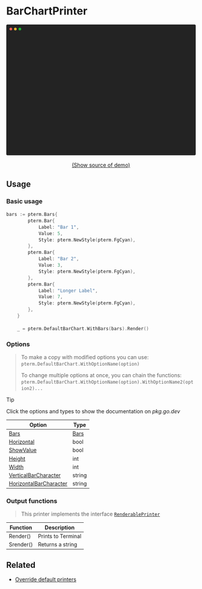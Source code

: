 # BarChartPrinter

<!-- 
Replace all of the following strings with the current printer.
     barchart BarChart BarChartPrinter DefaultBarChart
-->

![BarChartPrinter Example](https://raw.githubusercontent.com/pterm/pterm/master/_examples/barchart/animation.svg)

<p align="center"><a href="https://github.com/pterm/pterm/blob/master/_examples/barchart/main.go" target="_blank">(Show source of demo)</a></p>


## Usage

### Basic usage

```go
bars := pterm.Bars{
		pterm.Bar{
			Label: "Bar 1",
			Value: 5,
			Style: pterm.NewStyle(pterm.FgCyan),
		},
		pterm.Bar{
			Label: "Bar 2",
			Value: 3,
			Style: pterm.NewStyle(pterm.FgCyan),
		},
		pterm.Bar{
			Label: "Longer Label",
			Value: 7,
			Style: pterm.NewStyle(pterm.FgCyan),
		},
	}

	_ = pterm.DefaultBarChart.WithBars(bars).Render()
```

### Options

> To make a copy with modified options you can use:
> `pterm.DefaultBarChart.WithOptionName(option)`
>
> To change multiple options at once, you can chain the functions:
> `pterm.DefaultBarChart.WithOptionName(option).WithOptionName2(option2)...`

> [!TIP]
> Click the options and types to show the documentation on _pkg.go.dev_

|Option|Type|
|------|----|
|[Bars](https://pkg.go.dev/github.com/pterm/pterm#BarChartPrinter.Bars)|[Bars](https://pkg.go.dev/github.com/pterm/pterm#Bars)|
|[Horizontal](https://pkg.go.dev/github.com/pterm/pterm#BarChartPrinter.Horizontal)|bool|
|[ShowValue](https://pkg.go.dev/github.com/pterm/pterm#BarChartPrinter.ShowValue)|bool|
|[Height](https://pkg.go.dev/github.com/pterm/pterm#BarChartPrinter.Height)|int|
|[Width](https://pkg.go.dev/github.com/pterm/pterm#BarChartPrinter.Width)|int|
|[VerticalBarCharacter](https://pkg.go.dev/github.com/pterm/pterm#BarChartPrinter.VerticalBarCharacter)|string|
|[HorizontalBarCharacter](https://pkg.go.dev/github.com/pterm/pterm#BarChartPrinter.HorizontalBarCharacter)|string|

### Output functions
<!-- Remove comment of the correct interface -->

<!--
> This printer implements the interface [`TextPrinter`](https://github.com/pterm/pterm/blob/master/interface_text_printer.go)

|Function|Description|
|------|---------|
|Sprint(a ...interface{})|Returns a string|
|Sprintln(a ...interface{})|Returns a string with a new line at the end|
|Sprintf(format string, a ...interface{})|Returns a string, formatted according to a format specifier|
|Print(a ...interface{})|Prints to the terminal|
|Println(a ...interface{})|Prints to the terminal with a new line at the end|
|Printf(format string, a ...interface{})|Prints to the terminal, formatted according to a format specifier|
-->

> This printer implements the interface [`RenderablePrinter`](https://github.com/pterm/pterm/blob/master/interface_renderable_printer.go)

|Function|Description|
|------|---------|
|Render()|Prints to Terminal|
|Srender()|Returns a string|

<!--
> This printer implements the interface [`LivePrinter`](https://github.com/pterm/pterm/blob/master/interface_live_printer.go)

|Function|Description|
|------|---------|
|Start()|Returns itself and possible errors|
|Stop()|Returns itself and possible errors|
|GenericStart()|Returns the started LivePrinter and possible errors|
|GenericStop()|Returns the stopped LivePrinter and possible errors|

> [!NOTE]
> The generic start and stop methods are only used to implement the printer into the interface.
> Use the normal `Start()` and `Stop()` methods if possible.
-->

## Related
- [Override default printers](docs/customizing/override-default-printer.md)